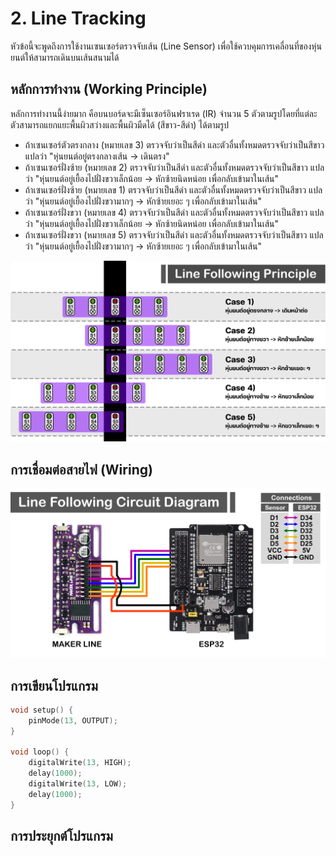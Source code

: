 # 2. Line Tracking
หัวข้อนี้จะพูดถึงการใช้งานเซนเซอร์ตรวจจับเส้น (Line Sensor) เพื่อใช้ควบคุมการเคลื่อนที่ของหุ่นยนต์ให้สามารถเดินบนเส้นสนามได้

## หลักการทำงาน (Working Principle)
หลักการทำงานนี้ง่ายมาก คือบนบอร์ดจะมีเซ็นเซอร์อินฟราเรด (IR) จำนวน 5 ตัวตามรูปโดยที่แต่ละตัวสามารถแยกแยะพื้นผิวสว่างและพื้นผิวมืดได้ (สีขาว-สีดำ) ได้ตามรูป
- ถ้าเซนเซอร์ตัวตรงกลาง (หมายเลข 3) ตรวจจับว่าเป็นสีดำ และตัวอื่นทั้งหมดตรวจจับว่าเป็นสีขาว แปลว่า "หุ่นยนต์อยู่ตรงกลางเส้น -> เดินตรง"
- ถ้าเซนเซอร์ฝั่งซ้าย (หมายเลข 2) ตรวจจับว่าเป็นสีดำ และตัวอื่นทั้งหมดตรวจจับว่าเป็นสีขาว แปลว่า "หุ่นยนต์อยู่เยื้องไปฝั่งขวาเล็กน้อย -> หักซ้ายนิดหน่อย เพื่อกลับเข้ามาในเส้น"
- ถ้าเซนเซอร์ฝั่งซ้าย (หมายเลข 1) ตรวจจับว่าเป็นสีดำ และตัวอื่นทั้งหมดตรวจจับว่าเป็นสีขาว แปลว่า "หุ่นยนต์อยู่เยื้องไปฝั่งขวามากๆ -> หักซ้ายเยอะ ๆ เพื่อกลับเข้ามาในเส้น"
- ถ้าเซนเซอร์ฝั่งขวา (หมายเลข 4) ตรวจจับว่าเป็นสีดำ และตัวอื่นทั้งหมดตรวจจับว่าเป็นสีขาว แปลว่า "หุ่นยนต์อยู่เยื้องไปฝั่งขวาเล็กน้อย -> หักซ้ายนิดหน่อย เพื่อกลับเข้ามาในเส้น"
- ถ้าเซนเซอร์ฝั่งขวา (หมายเลข 5) ตรวจจับว่าเป็นสีดำ และตัวอื่นทั้งหมดตรวจจับว่าเป็นสีขาว แปลว่า "หุ่นยนต์อยู่เยื้องไปฝั่งขวามากๆ -> หักซ้ายเยอะ ๆ เพื่อกลับเข้ามาในเส้น"

![Alt text](https://github.com/Coachieees/AutomationRobotics-CampCMU2025/blob/main/Images/LineFollowPrinc.png?raw=true)

## การเชื่อมต่อสายไฟ (Wiring)
![Alt text](https://github.com/Coachieees/AutomationRobotics-CampCMU2025/blob/main/Images/LineFollowDiagram.png?raw=true)

## การเขียนโปรแกรม
```cpp
void setup() {
    pinMode(13, OUTPUT);
}

void loop() {
    digitalWrite(13, HIGH);
    delay(1000);
    digitalWrite(13, LOW);
    delay(1000);
}
```
## การประยุกต์โปรแกรม
